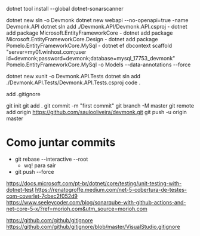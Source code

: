 dotnet tool install --global dotnet-sonarscanner

dotnet new sln -o Devmonk
dotnet new webapi --no-openapi=true -name Devmonk.API
dotnet sln add ./Devmonk.API/Devmonk.API.csproj
	- dotnet add package Microsoft.EntityFrameworkCore
	- dotnet add package Microsoft.EntityFrameworkCore.Design
	- dotnet add package Pomelo.EntityFrameworkCore.MySql
	- dotnet ef dbcontext scaffold "server=my01.winhost.com;user id=devmonk;password=devmonk;database=mysql_17753_devmonk" Pomelo.EntityFrameworkCore.MySql -o Models --data-annotations --force
	
dotnet new xunit -o Devmonk.API.Tests
dotnet sln add ./Devmonk.API.Tests/Devmonk.API.Tests.csproj
code .

add .gitignore 

git init
git add .
git commit -m "first commit"
git branch -M master
git remote add origin https://github.com/saulooliveira/devmonk.git
git push -u origin master


# Como juntar commits
- git rebase --interactive --root
	- wq! para sair
- git push --force


https://docs.microsoft.com/pt-br/dotnet/core/testing/unit-testing-with-dotnet-test
https://renatogroffe.medium.com/net-5-cobertura-de-testes-com-coverlet-7cbec2f052d9
https://www.seeleycoder.com/blog/sonarqube-with-github-actions-and-net-core-5-x/?ref=morioh.com&utm_source=morioh.com

https://github.com/github/gitignore
https://github.com/github/gitignore/blob/master/VisualStudio.gitignore